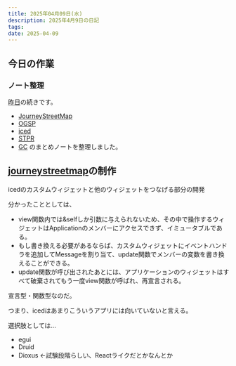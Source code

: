 ```yaml
---
title: 2025年04月09日(水)
description: 2025年4月9日の日記
tags:
date: 2025-04-09
---
```

## 今日の作業
### ノート整理
[昨日](2025-04-08.md)の続きです。

- [JourneyStreetMap](../../develop/projects/JourneyStreetMap/JourneyStreetMap.md)
- [OGSP](../../../okayugroup/OGSP/OGSP.md)
- [iced](../../develop/Knowledge/libs/ui/iced/iced.md)
- [STPR](../../../favorite/STPR/STPR.md)
- [GC](../../develop/Knowledge/lang/programming/ガベージコレクション.md)
のまとめノートを整理しました。

## [journeystreetmap](../../develop/projects/JourneyStreetMap/JourneyStreetMap.md)の制作
icedのカスタムウィジェットと他のウィジェットをつなげる部分の開発

分かったこととしては、
- view関数内では&selfしか引数に与えられないため、その中で操作するウィジェットはApplicationのメンバーにアクセスできず、イミュータブルである。
- もし書き換える必要があるならば、カスタムウィジェットにイベントハンドラを追加してMessageを割り当て、update関数でメンバーの変数を書き換えることができる。
- update関数が呼び出されたあとには、アプリケーションのウィジェットはすべて破棄されてもう一度view関数が呼ばれ、再宣言される。

宣言型・関数型なのだ。

つまり、icedはあまりこういうアプリには向いていないと言える。

選択肢としては...
- egui
- Druid
- Dioxus ←試験段階らしい、Reactライクだとかなんとか